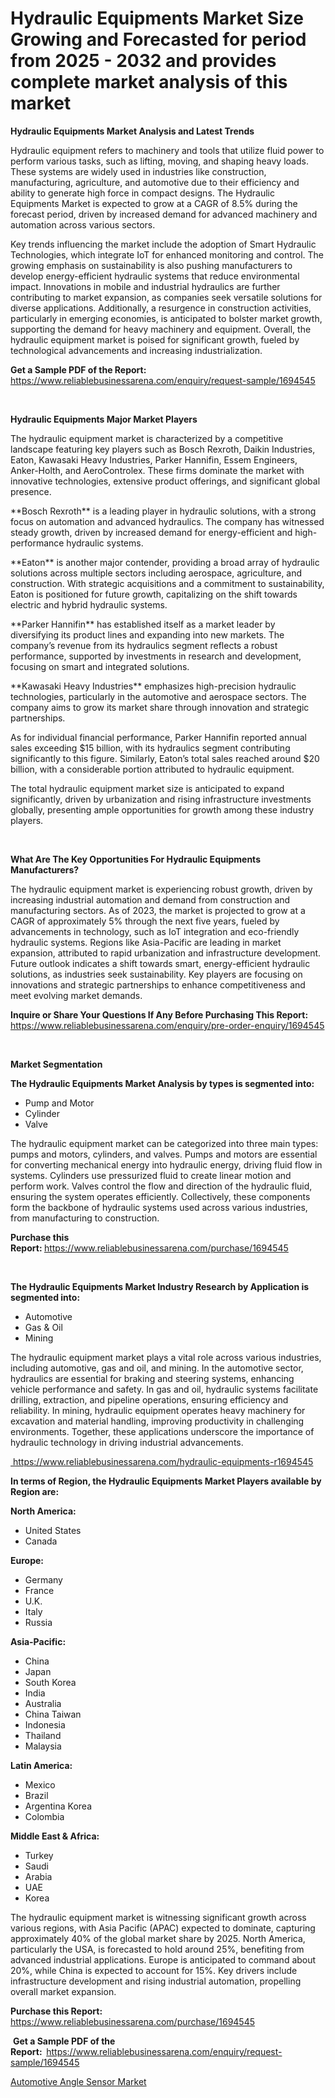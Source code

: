 <p><h1>Hydraulic Equipments Market Size Growing and Forecasted for period from 2025 - 2032 and provides complete market analysis of this market</h1></p><p><strong>Hydraulic Equipments Market Analysis and Latest Trends</strong></p>
<p><p>Hydraulic equipment refers to machinery and tools that utilize fluid power to perform various tasks, such as lifting, moving, and shaping heavy loads. These systems are widely used in industries like construction, manufacturing, agriculture, and automotive due to their efficiency and ability to generate high force in compact designs. The Hydraulic Equipments Market is expected to grow at a CAGR of 8.5% during the forecast period, driven by increased demand for advanced machinery and automation across various sectors.</p><p>Key trends influencing the market include the adoption of Smart Hydraulic Technologies, which integrate IoT for enhanced monitoring and control. The growing emphasis on sustainability is also pushing manufacturers to develop energy-efficient hydraulic systems that reduce environmental impact. Innovations in mobile and industrial hydraulics are further contributing to market expansion, as companies seek versatile solutions for diverse applications. Additionally, a resurgence in construction activities, particularly in emerging economies, is anticipated to bolster market growth, supporting the demand for heavy machinery and equipment. Overall, the hydraulic equipment market is poised for significant growth, fueled by technological advancements and increasing industrialization.</p></p>
<p><strong>Get a Sample PDF of the Report:&nbsp;</strong> <a href="https://www.reliablebusinessarena.com/enquiry/request-sample/1694545?utm_campaign=3289&utm_medium=2&utm_source=Github&utm_content=ia&utm_term=24032025&utm_id=hydraulic-equipments">https://www.reliablebusinessarena.com/enquiry/request-sample/1694545</a></p>
<p>&nbsp;</p>
<p><strong>Hydraulic Equipments Major Market Players</strong></p>
<p><p>The hydraulic equipment market is characterized by a competitive landscape featuring key players such as Bosch Rexroth, Daikin Industries, Eaton, Kawasaki Heavy Industries, Parker Hannifin, Essem Engineers, Anker-Holth, and AeroControlex. These firms dominate the market with innovative technologies, extensive product offerings, and significant global presence.</p><p>**Bosch Rexroth** is a leading player in hydraulic solutions, with a strong focus on automation and advanced hydraulics. The company has witnessed steady growth, driven by increased demand for energy-efficient and high-performance hydraulic systems. </p><p>**Eaton** is another major contender, providing a broad array of hydraulic solutions across multiple sectors including aerospace, agriculture, and construction. With strategic acquisitions and a commitment to sustainability, Eaton is positioned for future growth, capitalizing on the shift towards electric and hybrid hydraulic systems.</p><p>**Parker Hannifin** has established itself as a market leader by diversifying its product lines and expanding into new markets. The company’s revenue from its hydraulics segment reflects a robust performance, supported by investments in research and development, focusing on smart and integrated solutions.</p><p>**Kawasaki Heavy Industries** emphasizes high-precision hydraulic technologies, particularly in the automotive and aerospace sectors. The company aims to grow its market share through innovation and strategic partnerships.</p><p>As for individual financial performance, Parker Hannifin reported annual sales exceeding $15 billion, with its hydraulics segment contributing significantly to this figure. Similarly, Eaton’s total sales reached around $20 billion, with a considerable portion attributed to hydraulic equipment.</p><p>The total hydraulic equipment market size is anticipated to expand significantly, driven by urbanization and rising infrastructure investments globally, presenting ample opportunities for growth among these industry players.</p></p>
<p>&nbsp;</p>
<p><strong>What Are The Key Opportunities For Hydraulic Equipments Manufacturers?</strong></p>
<p><p>The hydraulic equipment market is experiencing robust growth, driven by increasing industrial automation and demand from construction and manufacturing sectors. As of 2023, the market is projected to grow at a CAGR of approximately 5% through the next five years, fueled by advancements in technology, such as IoT integration and eco-friendly hydraulic systems. Regions like Asia-Pacific are leading in market expansion, attributed to rapid urbanization and infrastructure development. Future outlook indicates a shift towards smart, energy-efficient hydraulic solutions, as industries seek sustainability. Key players are focusing on innovations and strategic partnerships to enhance competitiveness and meet evolving market demands.</p></p>
<p><strong>Inquire or Share Your Questions If Any Before Purchasing This Report:</strong> <a href="https://www.reliablebusinessarena.com/enquiry/pre-order-enquiry/1694545?utm_campaign=3289&utm_medium=2&utm_source=Github&utm_content=ia&utm_term=24032025&utm_id=hydraulic-equipments">https://www.reliablebusinessarena.com/enquiry/pre-order-enquiry/1694545</a></p>
<p>&nbsp;</p>
<p><strong>Market Segmentation</strong></p>
<p><strong>The Hydraulic Equipments Market Analysis by types is segmented into:</strong></p>
<p><ul><li>Pump and Motor</li><li>Cylinder</li><li>Valve</li></ul></p>
<p><p>The hydraulic equipment market can be categorized into three main types: pumps and motors, cylinders, and valves. Pumps and motors are essential for converting mechanical energy into hydraulic energy, driving fluid flow in systems. Cylinders use pressurized fluid to create linear motion and perform work. Valves control the flow and direction of the hydraulic fluid, ensuring the system operates efficiently. Collectively, these components form the backbone of hydraulic systems used across various industries, from manufacturing to construction.</p></p>
<p><strong>Purchase this Report:&nbsp;</strong><a href="https://www.reliablebusinessarena.com/purchase/1694545?utm_campaign=3289&utm_medium=2&utm_source=Github&utm_content=ia&utm_term=24032025&utm_id=hydraulic-equipments">https://www.reliablebusinessarena.com/purchase/1694545</a></p>
<p>&nbsp;</p>
<p><strong>The Hydraulic Equipments Market Industry Research by Application is segmented into:</strong></p>
<p><ul><li>Automotive</li><li>Gas & Oil</li><li>Mining</li></ul></p>
<p><p>The hydraulic equipment market plays a vital role across various industries, including automotive, gas and oil, and mining. In the automotive sector, hydraulics are essential for braking and steering systems, enhancing vehicle performance and safety. In gas and oil, hydraulic systems facilitate drilling, extraction, and pipeline operations, ensuring efficiency and reliability. In mining, hydraulic equipment operates heavy machinery for excavation and material handling, improving productivity in challenging environments. Together, these applications underscore the importance of hydraulic technology in driving industrial advancements.</p></p>
<p><a href="https://www.reliablebusinessarena.com/hydraulic-equipments-r1694545?utm_campaign=3289&utm_medium=2&utm_source=Github&utm_content=ia&utm_term=24032025&utm_id=hydraulic-equipments">&nbsp;https://www.reliablebusinessarena.com/hydraulic-equipments-r1694545</a></p>
<p><strong>In terms of Region, the Hydraulic Equipments Market Players available by Region are:</strong></p>
<p>
    <p> <strong> North America: </strong>
        <ul>
            <li>United States</li>
            <li>Canada</li>
        </ul>
        </p> 
    <p> <strong> Europe: </strong>
        <ul>
            <li>Germany</li>
            <li>France</li>
            <li>U.K.</li>
            <li>Italy</li>
            <li>Russia</li>
        </ul>
        </p> 
    <p> <strong> Asia-Pacific: </strong>
        <ul>
            <li>China</li>
            <li>Japan</li>
            <li>South Korea</li>
            <li>India</li>
            <li>Australia</li>
            <li>China Taiwan</li>
            <li>Indonesia</li>
            <li>Thailand</li>
            <li>Malaysia</li>
        </ul>
        </p> 
    <p> <strong> Latin America: </strong>
        <ul>
            <li>Mexico</li>
            <li>Brazil</li>
            <li>Argentina Korea</li>
            <li>Colombia</li>
        </ul>
        </p> 
    <p> <strong> Middle East & Africa: </strong>
        <ul>
            <li>Turkey</li>
            <li>Saudi</li>
            <li>Arabia</li>
            <li>UAE</li>
            <li>Korea</li>
        </ul>
    </p>
    </p>
<p><p>The hydraulic equipment market is witnessing significant growth across various regions, with Asia Pacific (APAC) expected to dominate, capturing approximately 40% of the global market share by 2025. North America, particularly the USA, is forecasted to hold around 25%, benefiting from advanced industrial applications. Europe is anticipated to command about 20%, while China is expected to account for 15%. Key drivers include infrastructure development and rising industrial automation, propelling overall market expansion.</p></p>
<p><strong>Purchase this Report: </strong><a href="https://www.reliablebusinessarena.com/purchase/1694545?utm_campaign=3289&utm_medium=2&utm_source=Github&utm_content=ia&utm_term=24032025&utm_id=hydraulic-equipments">https://www.reliablebusinessarena.com/purchase/1694545</a></p>
<p>&nbsp;<strong>Get a Sample PDF of the Report:&nbsp;&nbsp;</strong><a href="https://www.reliablebusinessarena.com/enquiry/request-sample/1694545?utm_campaign=3289&utm_medium=2&utm_source=Github&utm_content=ia&utm_term=24032025&utm_id=hydraulic-equipments">https://www.reliablebusinessarena.com/enquiry/request-sample/1694545</a></p>
<p><strong></strong></p>
<p><p><a href="https://github.com/guzmabugbyf1/Market-Research-Report-List-1/blob/main/automotive-angle-sensor-market.md?utm_campaign=3289&utm_medium=2&utm_source=Github&utm_content=ia&utm_term=24032025&utm_id=hydraulic-equipments">Automotive Angle Sensor Market</a></p></p>